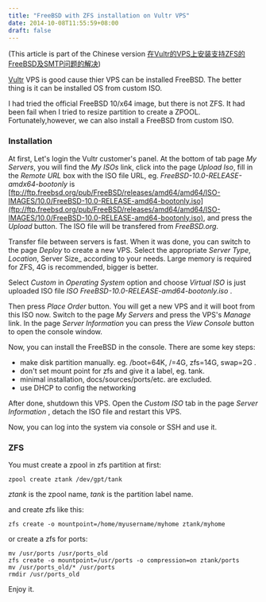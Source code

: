 ```yaml
---
title: "FreeBSD with ZFS installation on Vultr VPS"
date: 2014-10-08T11:55:59+08:00
draft: false
---
```


\(This article is part of the Chinese version [在Vultr的VPS上安装支持ZFS的FreeBSD及SMTP问题的解决](http://blog.csdn.net/raptor/article/details/39854397)\)

[Vultr](http://www.vultr.com/?ref=6811567) VPS is good cause thier VPS can be installed FreeBSD. The better thing is it can be installed OS from custom ISO.

I had tried the official FreeBSD 10/x64 image, but there is not ZFS. It had been fail when I tried to resize partition to create a ZPOOL. Fortunately,however, we can also install a FreeBSD from custom ISO.

### Installation

At first, Let's login the Vultr customer's panel. At the bottom of tab page _My Servers_, you will find the _My ISOs_ link, click into the page _Upload Iso_, fill in the _Remote URL_ box with the ISO file URL, eg. _FreeBSD-10.0-RELEASE-amdx64-bootonly_ is [ftp://ftp.freebsd.org/pub/FreeBSD/releases/amd64/amd64/ISO-IMAGES/10.0/FreeBSD-10.0-RELEASE-amd64-bootonly.iso](ftp://ftp.freebsd.org/pub/FreeBSD/releases/amd64/amd64/ISO-IMAGES/10.0/FreeBSD-10.0-RELEASE-amd64-bootonly.iso), and press the _Upload_ button. The ISO file will be transfered from _FreeBSD.org_.

Transfer file between servers is fast. When it was done, you can switch to the page _Deploy_ to create a new VPS. Select the appropriate _Server Type_, _Location_, Server Size_ according to your needs. Large memory is required for ZFS, 4G is recommended, bigger is better.

Select _Custom_ in _Operating System_ option and choose _Virtual ISO_ is just uploaded ISO file _ISO_ _FreeBSD-10.0-RELEASE-amd64-bootonly.iso_ .

Then press _Place Order_ button. You will get a new VPS and it will boot from this ISO now. Switch to the page _My Servers_ and press the VPS's _Manage_ link. In the page _Server Information_ you can press the _View Console_ button to open the console window.

Now, you can install the FreeBSD in the console. There are some key steps:

* make disk partition manually. eg. /boot=64K, /=4G, zfs=14G, swap=2G .
* don't set mount point for zfs and give it a label, eg. tank.
* minimal installation, docs/sources/ports/etc. are excluded.
* use DHCP to config the networking

After done, shutdown this VPS. Open the _Custom ISO_ tab in the page _Server Information_ , detach the ISO file and restart this VPS.

Now, you can log into the system via console or SSH and use it.

### ZFS

You must create a zpool in zfs partition at first:

```
zpool create ztank /dev/gpt/tank
```

_ztank_ is the zpool name, _tank_ is the partition label name.

and create zfs like this:

```
zfs create -o mountpoint=/home/myusername/myhome ztank/myhome
```

or create a zfs for ports:

```
mv /usr/ports /usr/ports_old
zfs create -o mountpoint=/usr/ports -o compression=on ztank/ports
mv /usr/ports_old/* /usr/ports
rmdir /usr/ports_old
```

Enjoy it.
